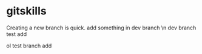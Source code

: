 # gitskills
Creating a new branch is quick.
add something in dev branch
\n
dev branch test add

ol
test branch add
